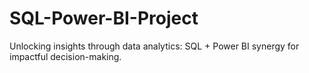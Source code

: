 # SQL-Power-BI-Project
Unlocking insights through data analytics: SQL + Power BI synergy for impactful decision-making.
